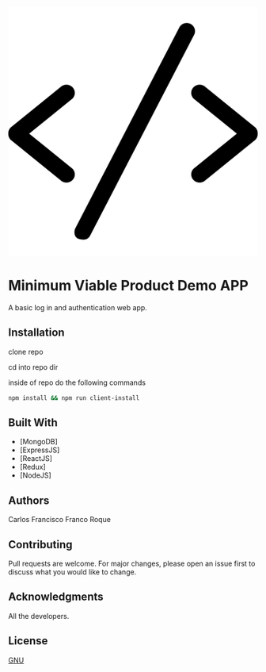 ![logo](client/public/code-signs.png)
# Minimum Viable Product Demo APP

A basic log in and authentication web app.

## Installation

clone repo

cd into repo dir

inside of repo do the following commands

```bash
npm install && npm run client-install
```
## Built With

* [MongoDB]
* [ExpressJS]
* [ReactJS]
* [Redux]
* [NodeJS]

## Authors
 Carlos Francisco Franco Roque

## Contributing
Pull requests are welcome. For major changes, please open an issue first to discuss what you would like to change.


## Acknowledgments
 All the developers.

## License
[GNU](https://choosealicense.com/licenses/agpl-3.0/)
